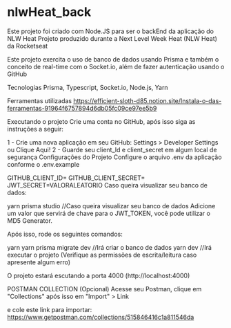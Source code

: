 # nlwHeat_back
Este projeto foi criado com Node.JS para ser o backEnd da aplicação do NLW Heat
Projeto produzido durante a Next Level Week Heat (NLW Heat) da Rocketseat

Este projeto exercita o uso de banco de dados usando Prisma e também o conceito de real-time com o Socket.io, além de fazer autenticação usando o GitHub

Tecnologias
Prisma, Typescript, Socket.io, Node.js, Yarn

Ferramentas utilizadas
https://efficient-sloth-d85.notion.site/Instala-o-das-ferramentas-91964f6757894d6db05fc09ce97ee5b9

Executando o projeto
Crie uma conta no GitHub, após isso siga as instruções a seguir:

1 - Crie uma nova aplicação em seu GitHub: Settings > Developer Settings ou Clique Aqui!
2 - Guarde seu client_Id e client_secret em algum local de segurança
Configurações do Projeto
Configure o arquivo .env da aplicação conforme o .env.example

GITHUB_CLIENT_ID= 
GITHUB_CLIENT_SECRET= 
JWT_SECRET=VALORALEATORIO 
Caso queira visualizar seu banco de dados:

yarn prisma studio //Caso queira visualizar seu banco de dados
Adicione um valor que servirá de chave para o JWT_TOKEN, você pode utilizar o MD5 Generator.

Após isso, rode os seguintes comandos:

yarn
yarn prisma migrate dev //Irá criar o banco de dados
yarn dev //Irá executar o projeto
(Verifique as permissões de escrita/leitura caso apresente algum erro)

O projeto estará escutando a porta 4000 (http://localhost:4000)

POSTMAN COLLECTION (Opcional)
Acesse seu Postman, clique em "Collections" após isso em "Import" > Link

e cole este link para importar: https://www.getpostman.com/collections/515846416c1a811546da
